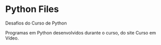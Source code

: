# Python Files

  Desafios do Curso de Python

  Programas em Python desenvolvidos durante o curso, do site Curso em Vídeo.  

